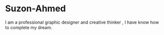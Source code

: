 # Suzon-Ahmed
I am a professional graphic designer and creative thinker , I have know how to complete my dream.
